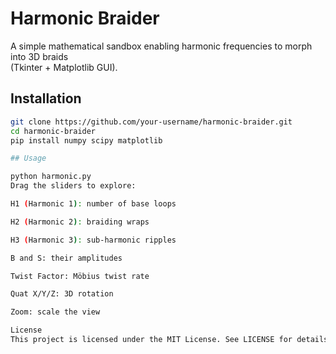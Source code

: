 # Harmonic Braider

A simple mathematical sandbox enabling harmonic frequencies to morph into 3D braids  
(Tkinter + Matplotlib GUI).

## Installation

```bash
git clone https://github.com/your-username/harmonic-braider.git
cd harmonic-braider
pip install numpy scipy matplotlib

## Usage

python harmonic.py
Drag the sliders to explore:

H1 (Harmonic 1): number of base loops

H2 (Harmonic 2): braiding wraps

H3 (Harmonic 3): sub-harmonic ripples

B and S: their amplitudes

Twist Factor: Möbius twist rate

Quat X/Y/Z: 3D rotation

Zoom: scale the view

License
This project is licensed under the MIT License. See LICENSE for details.
